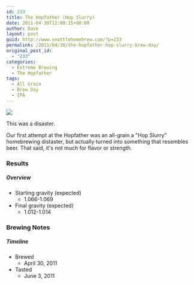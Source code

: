 ```yaml
---
id: 233
title: The Hopfather (Hop Slurry)
date: 2011-04-30T12:00:15+00:00
author: Dave
layout: post
guid: http://www.seattlehomebrew.com/?p=233
permalink: /2011/04/30/the-hopfather-hop-slurry-brew-day/
original_post_id:
  - "233"
categories:
  - Extreme Brewing
  - The Hopfather
tags:
  - All Grain
  - Brew Day
  - IPA
---
```

<img src="http://farm3.static.flickr.com/2690/5794782187_1dee3b998d.jpg" class="aligncenter" />

This was a disaster.

<!--more-->

Our first attempt at the Hopfather was an all-grain a "Hop Slurry" homebrewing distaster, but actually turned into something that resembles beer. That said, it's not much for flavor or strength.

### Results

##### Overview

  * Starting gravity (expected) 
      * 1.066-1.069
  * Final gravity (expected) 
      * 1.012-1.014

### Brewing Notes

##### Timeline

  * Brewed 
      * April 30, 2011
  * Tasted 
      * June 3, 2011
